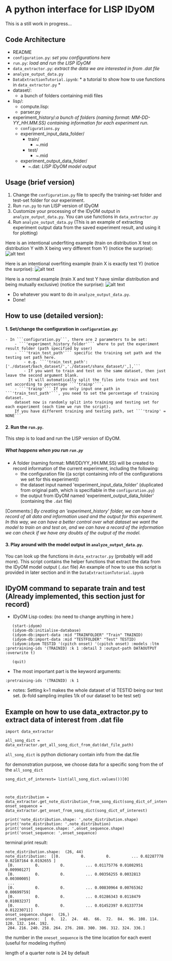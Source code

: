 # A python interface for LISP IDyOM 

This is a still work in progress...


## Code Architecture

- README
- `configuration.py`: *set you configurations here*
- `run.py`: *load and run the LISP IDyOM*
- `data_extractor.py`: *extract the data we are interested in from .dat file*
- `analyze_output_data.py`
- `DataExtractionTutorial.ipynb`: * a tutorial to show how to use functions in `data_extractor.py` *
- dataset/:
    -  a bunch of folders containing midi files 
- lisp/:
    - compute.lisp: 
    - parser.py
- experiment_history/:*a bunch of folders (naming format: MM-DD-YY_HH.MM.SS) containing information for each experiment run.*
    - `configurations.py`
    - experiment_input_data_folder/
        - train/
            - ~.mid
        - test/
            - ~.mid
    - experiment_output_data_folder/
        - ~.dat: *LISP IDyOM model output*

## Usage (brief version)

1. Change the ```configuration.py``` file to specify the training-set folder and test-set folder for our experiment.
2. Run ```run.py``` to run LISP version of IDyOM
3. Customize your processing of the IDyOM output in ```analyze_output_data.py```. You can use functions in `data_extractor.py`
4. Run ```analyze_output_data.py``` (This is an example of extracting experiment output data from the saved experiment result, and using it for plotting)

Here is an intentional underfiting example (train on distribution X test on distribution Y with X being very different from Y) (notice the surprise):
![alt text][logo1]

[logo1]: Demo_figures/train_bach_test_shanx/shanx019.mid.png

Here is an intentional overfiting example (train X is exactly test Y) (notice the surprise):
![alt text][logo2]

[logo2]: Demo_figures/train_intentional_overfit_on_bach/chor-003.mid.png

Here is a normal example (train X and test Y have similar distribution and being mutually exclusive) (notice the surprise):
![alt text][logo3]

[logo3]: Demo_figures/train_bach_test_bach/chor-004.mid.png

- Do whatever you want to do in ```analyze_output_data.py```. 
- Done!


 ## How to use (detailed version):
 
 #### 1. Set/change the configuration in ```configuration.py```:
    - In ```configuration.py```, there are 2 parameters to be set:
        - ```'experiment_history_folder'``` where to put the experiment result folder (path specified by user)
        - ```'train_test_path'``` specific the training set path and the testing set path here. 
            - e.g. ```'train_test_path':['./dataset/bach_dataset/','./dataset/shanx_dataset/',],```
            - If you want to train and test on the same dataset, then just leave the second argument blank.
              It will automatically split the files into train and test set according to percentage ```'trainp'```.
        - ```'trainp'``` If you only input one path in ```'train_test_path'```, you need to set the percentage of training dataset.
        dataset now is randomly split into training and testing set for each experiment (each time we run the script).
        If you have different training and testing path, set ```'trainp' = NONE```

 #### 2. Run the ```run.py```. 
 This step is to load and run the LISP version of IDyOM.


##### What happens when you run ```run.py```

- A folder (naming format: MM/DD/YY_HH.MM.SS) will be created to record information of the current experiment,
including the following:
    - the configuration file ((a script containing info of the configurations we set for this experiment))
    - the dataset input named 'experiment_input_data_folder' (duplicated from original path, which is specifiable in the ```configuration.py```)
    - the output from IDyOM named 'experiment_output_data_folder' (containing the ```.dat``` file)
    
                  
 [Comments:] *By creating an 'experiment_history' folder, we can have a record of all data and information used and the output for this experiment.
 In this way, we can have a better control over what dataset we want the model to train on and test on, 
 and we can have a record of the information we can check if we have any doubts of the output of the model.*
 
 #### 3. Play around with the model output in ```analyze_output_data.py```. 
 You can look up the functions in `data_extractor.py` (probably will add more). 
 This script contains the helper functions that extract the data from the IDyOM model output (`.dat` file)
 An example of how to use this script is provided in later section and in the `DataExtractionTutorial.ipynb`
 


## IDyOM command to separate train and test (Already implemented, this section just for record)

- IDyOM Lisp codes: (no need to change anything in here.)
 ```` 
    (start-idyom)
    (idyom-db:initialise-database)    
    (idyom-db:import-data :mid "TRAINFOLDER" "Train" TRAINID)    
    (idyom-db:import-data :mid "TESTFOLDER" "Test" TESTID)
    (idyom:idyom TESTID '(cpitch onset) '(cpitch onset) :models :ltm :pretraining-ids '(TRAINID) :k 1 :detail 3 :output-path DATAOUTPUT :overwrite t)
    
    (quit)
````
- The most important part is the keyword arguments:

````    
:pretraining-ids '(TRAINID) :k 1
````

  - notes: Setting k=1 makes the whole dataset of id TESTID being our test set. (k-fold sampling implies 1/k of our dataset to be test set)


## Example on how to use data_extractor.py to extract data of interest from .dat file
    
 
    import data_extractor
    
    all_song_dict = data_extractor.get_all_song_dict_from_dat(dat_file_path)

```all_song_dict``` is python dictionary contain info from the dat.file

for demonstration purpose, we choose data for a specific song from the of the ```all_song_dict```

    song_dict_of_interest= list(all_song_dict.values())[0]


    
    note_distribution = data_extractor.get_note_distribution_from_song_dict(song_dict_of_interest)
    onset_sequence = data_extractor.get_onset_from_song_dict(song_dict_of_interest)
    
    print('note_distribution.shape: ',note_distribution.shape)
    print('note_distribution: ',note_distribution)
    print('onset_sequence.shape: ',onset_sequence.shape)
    print('onset_sequence: ',onset_sequence)   

 terminal print result:
    
    note_distribution.shape:  (26, 44)
    note_distribution:  [[0.         0.         0.         ... 0.02287778 0.02107164 0.0192655 ]
     [0.         0.         0.         ... 0.01175776 0.01082951 0.00990127]
     [0.         0.         0.         ... 0.00356255 0.0032813  0.00300005]
     ...
     [0.         0.         0.         ... 0.00830964 0.00765362 0.00699759]
     [0.         0.         0.         ... 0.01286343 0.0118479  0.01083237]
     [0.         0.         0.         ... 0.01452397 0.01337734 0.01223071]]
    onset_sequence.shape:  (26,)
    onset_sequence:  [  0.  12.  24.  48.  66.  72.  84.  96. 108. 114. 120. 132. 144. 192.
     204. 216. 240. 258. 264. 276. 288. 300. 306. 312. 324. 336.]

 the number in the ```oneset_sequence``` is the time location for each event (useful for modeling rhythm)
 
 length of a quarter note is 24 by default